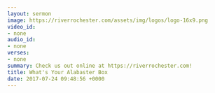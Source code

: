 ```yaml
---
layout: sermon
image: https://riverrochester.com/assets/img/logos/logo-16x9.png
video_id:
- none
audio_id:
- none
verses:
- none
summary: Check us out online at https://riverrochester.com!
title: What's Your Alabaster Box
date: 2017-07-24 09:48:56 +0000
---
```

